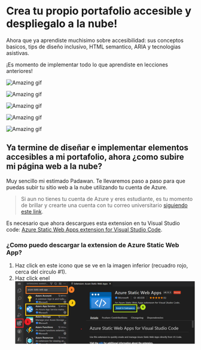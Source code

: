 # Crea tu propio portafolio accesible y despliegalo a la nube!

Ahora que ya aprendiste muchisimo sobre accesibilidad: sus conceptos basicos, tips de diseño inclusivo, HTML semantico, ARIA y tecnologias asistivas. 

¡Es momento de implementar todo lo que aprendiste en lecciones anteriores!

![Amazing gif](https://tenor.com/vJUy.gif)

![Amazing gif](https://tenor.com/bKjyb.gif)

![Amazing gif](https://tenor.com/vJUy.gif)

![Amazing gif](https://tenor.com/1Erg.gif)

![Amazing gif](https://tenor.com/bBQ0Q.gif)

## Ya termine de diseñar e implementar elementos accesibles a mi portafolio, ahora ¿como subire mi página web a la nube?

Muy sencillo mi estimado Padawan. Te llevaremos paso a paso para que puedas subir tu sitio web a la nube utilizando tu cuenta de Azure. 

> Si aun no tienes tu cuenta de Azure y eres estudiante, es tu momento de brillar y crearte una cuenta con tu correo universitario [siguiendo este link](https://azure.microsoft.com/es-mx/free/students/).

Es necesario que ahora descargues esta extension en tu Visual Studio code: [Azure Static Web Apps extension for Visual Studio Code](https://marketplace.visualstudio.com/items?itemName=ms-azuretools.vscode-azurestaticwebapps).

 ### ¿Como puedo descargar la extension de Azure Static Web App?
 1. Haz click en este icono que se ve en la imagen inferior (recuadro rojo, cerca del circulo #1).
 2. Haz click enel 
![How to download the Azure Static Web App Step-by-Step Image's](../img/extension.png)